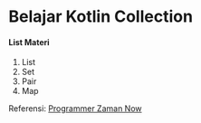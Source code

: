# Belajar Kotlin Collection
#### List Materi
1. List
2. Set
3. Pair
4. Map

Referensi:  [Programmer Zaman Now](https://www.youtube.com/ProgrammerZamanNow)